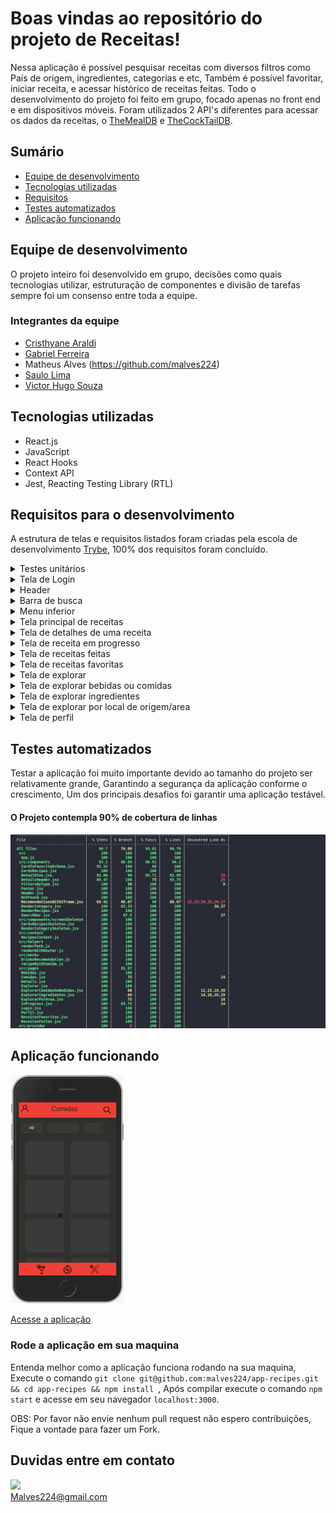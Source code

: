 # Boas vindas ao repositório do projeto de Receitas!

Nessa aplicação é possível pesquisar receitas  com diversos filtros como País de origem, ingredientes, categorias e etc, Também é possível favoritar, iniciar receita, e acessar histórico de receitas feitas.
Todo o desenvolvimento do projeto foi feito em grupo, focado apenas no front end e em dispositivos móveis.
Foram utilizados 2 API's diferentes para acessar os dados da receitas, o [TheMealDB](https://www.themealdb.com/api.php) e [TheCockTailDB](https://www.thecocktaildb.com/api.php).

## Sumário

 - [Equipe de desenvolvimento](#equipe-de-desenvolvimento)
- [Tecnologias utilizadas](#tecnologias-utilizadas)
- [Requisitos](#requisitos-para-o-desenvolvimento)
- [Testes automatizados](#testes-automatizados)
-  [Aplicação funcionando](#aplicação-funcionando)


## Equipe de desenvolvimento
O projeto inteiro foi desenvolvido em grupo, decisões como quais tecnologias utilizar, estruturação de componentes e divisão de tarefas sempre foi um consenso entre toda a equipe.

### Integrantes da equipe
- [Cristhyane Araldi](https://github.com/CristhyaneAraldi)
- [Gabriel Ferreira](https://github.com/Gabrielferreirasl)
- Matheus Alves (https://github.com/malves224)
- [Saulo Lima](https://github.com/saulolima-c)
- [Victor Hugo Souza](https://github.com/victoraster2010)

## Tecnologias utilizadas

 - React.js
 - JavaScript
 - React Hooks
 - Context API
 - Jest, Reacting Testing Library (RTL)

## Requisitos para o desenvolvimento

A estrutura de telas e requisitos listados foram criadas pela escola de desenvolvimento [Trybe](https://www.betrybe.com/), 100% dos requisitos foram concluído.
   <details>
     <summary>Testes unitários</summary>

- [x] 1 - Desenvolva os testes unitários de maneira que a seja de, no mínimo, 90%
   </details>
    <details>
    <summary>Tela de Login</summary>
    
  - [x] 2 - Crie todos os elementos que devem respeitar os atributos descritos no protótipo para a tela de login
  - [x] 3 - Desenvolva a tela de maneira que a pessoa deve conseguir escrever seu email no input de email
  - [x] 4 - Desenvolva a tela de maneira que a pessoa deve conseguir escrever sua senha no input de senha
  - [x] 5 - Desenvolva a tela de maneira que o formulário só seja válido após um email válido e uma senha de mais de 6 caracteres serem preenchidos
  - [x] 6 - Salve 2 tokens no localStorage após a submissão, identificados pelas chaves mealsToken e cocktailsToken
  - [x] 7 - Salve o e-mail da pessoa usuária no localStorage na chave user após a submissão
  - [x] 8 - Redirecione a pessoa usuária para a tela principal de receitas de comidas após a submissão e validação com sucesso do login
  </details>
  <details>
    <summary>Header</summary>

  - [x] 9 - Implemente os elementos do header na tela principal de receitas, respeitando os atributos descritos no protótipo
  - [x] 10 - Implemente um ícone para a tela de perfil, um título e um ícone para a busca, caso exista no protótipo
  - [x] 11 - Redirecione a pessoa usuária para a tela de perfil ao clicar no botão de perfil
  - [x] 12 - Desenvolva o botão de busca que, ao ser clicado, a barra de busca deve aparecer. O mesmo serve para escondê-la
  </details>
  <details>
    <summary>Barra de busca</summary>

- [x] 13 - Implemente os elementos da barra de busca respeitando os atributos descritos no protótipo
- [x] 14 - Posicione a barra logo abaixo do header e implemente 3 radio buttons: Ingrediente, Nome e Primeira letra
- [x] 15 - Busque na API de comidas caso a pessoa esteja na página de comidas e na de bebidas caso esteja na de bebidas
- [x] 16 - Redirecione para a tela de detalhes da receita caso apenas uma receita seja encontrada, com o ID da mesma na URL
- [x] 17 - Mostre as receitas em cards caso mais de uma receita seja encontrada
- [x] 18 - Exiba um `alert` caso nenhuma receita seja encontrada
  </details>
  <details>
    <summary>Menu inferior</summary>
- [x] 19 - Implemente os elementos do menu inferior respeitando os atributos descritos no protótipo
- [x] 20 - Posicione o menu inferior de forma fixa e apresente 3 ícones: um para comidas, um para bebidas e outro para exploração
- [x] 21 - Exiba o menu inferior apenas nas telas indicadas pelo protótipo
- [x] 22 - Redirecione a pessoa usuária para uma lista de cocktails ao clicar no ícone de bebidas
- [x] 23 - Redirecione a pessoa usuária para a tela de explorar ao clicar no ícone de exploração
- [x] 24 - Redirecione a pessoa usuária para uma lista de comidas ao clicar no ícone de comidas
  </details>
  <details>
    <summary>Tela principal de receitas</summary>

 - [x] 25 - Implemente os elementos da tela principal de receitas respeitando os atributos descritos no protótipo
 - [x] 26 - Carregue as 12 primeiras receitas de comidas ou bebidas, uma em cada card
 - [x] 27 - Implemente os botões de categoria para serem utilizados como filtro
 - [x] 28 - Implemente o filtro das receitas através da API ao clicar no filtro de categoria
 - [x] 29 - Implemente o filtro como um toggle, que se for selecionado de novo, o app deve retornar as receitas sem nenhum filtro
- [x] 30 - Implemente o filtro de categoria para que apenas um seja selecionado por vez
- [x] 31 - Desenvolva o filtro de categorias com a opção de filtrar por todas as categorias
- [x] 32 - Redirecione a pessoa usuária, ao clicar no card, para a tela de detalhes, que deve mudar a rota e conter o id da receita na URL
  </details>
  <details>
    <summary>Tela de detalhes de uma receita</summary>

 - [x] 33 - Implemente os elementos da tela de detalhes de uma receita respeitando os atributos descritos no protótipo
 - [x] 34 - Realize uma request para a API passando o `id` da receita que deve estar disponível nos parâmetros da URL
 - [x] 35 - Desenvolva a tela de forma que contenha uma imagem da receita, o título, a categoria (ou se é ou não alcoólico), uma lista de ingredientes seguidos pelas quantidades, instruções, um vídeo do youtube "embedado" e recomendações
- [x] 36 - Implemente as recomendações, para receitas de comida, a recomendação deverá ser bebida e vice-versa
- [x] 37 - Implemente os cards de recomendação, onde serão 6 cards, mas mostrando apenas 2 e o scroll é horizontal, similar a um `carousel`
- [x] 38 - Desenvolva um botão de nome "Iniciar Receita" que deve ficar fixo na parte de baixo da tela o tempo todo
- [x] 39 - Implemente a solução de forma que caso a receita já tenha sido feita, o botão "Iniciar Receita" deve sumir
- [x] 40 - Implemente a solução de modo que caso a receita tenha sido iniciada mas não finalizada, o texto do botão deve ser "Continuar Receita"
- [x] 41 - Redirecione a pessoa usuário caso o botão "Iniciar Receita" seja clicado, a rota deve mudar para a tela de receita em processo
- [x] 42 - Implemente um botão de compartilhar e um de favoritar a receita
- [x] 43 - Implemente a solução de forma que, ao clicar no botão de compartilhar, o link da receita dentro do app deve ser copiado para o clipboard e uma mensagem avisando que o link foi copiado deve aparecer
- [x] 44 - Implemente o ícone do coração (favorito) de maneira que, deve vir preenchido caso a receita esteja favoritada e "despreenchido" caso contrário
- [x] 45 - Implemente a lógica no botão de favoritar, caso seja clicado, o ícone do coração deve mudar seu estado atual, caso esteja preenchido deve mudar para "despreenchido" e vice-versa
 - [x] 46 - Salve as receitas favoritas no `localStorage` na chave `favoriteRecipes`
  </details>
  <details>
    <summary>Tela de receita em progresso</summary>

  - [x] 47 - Desenvolva a tela de maneira que contenha uma imagem da receita, seu titulo, sua categoria (ou se a bebida é alcoólica ou não) uma lista de ingredientes com suas respectivas quantidade e suas instruções
  - [x] 48 - Desenvolva um checkbox para cada item da lista de ingredientes
  - [x] 49 - Implemente uma lógica que, ao clicar no checkbox de um ingrediente, o nome dele deve ser "riscado" da lista
 - [x] 50 - Salve o estado do progresso, que deve ser mantido caso a pessoa atualize a página ou volte para a mesma receita
 - [x] 51 - Desenvolva a lógica de favoritar e compartilhar, a lógica da tela de detalhes de uma receita se aplica aqui
 - [x] 52 - Implemente a solução de maneira que o botão de finalizar receita só pode estar habilitado quando todos os ingredientes estiverem _"checkados"_ (marcados)
 - [x] 53 - Redirecione a pessoa usuária após clicar no botão "Finalizar receita", para a página de receitas feitas, cuja rota deve ser `/receitas-feitas`
  </details>
  <details>
    <summary>Tela de receitas feitas</summary>

- [x] 54 - Implemente os elementos da tela de receitas feitas respeitando os atributos descritos no protótipo
 - [x] 55 - Desenvolva a tela de maneira que, caso a receita do card seja uma comida, ela deve possuir: a foto da receita, o nome, a categoria, a area, a data em que a pessoa fez a receita, as 2 primeiras tags retornadas pela API e um botão de compartilhar
- [x] 56 - Desenvolva a tela de maneira que, caso a receita do card seja uma bebida, ela deve possuir: a foto da receita, o nome, se é alcoólica, a data em que a pessoa fez a receita e um botão de compartilhar
- [x] 57 - Desenvolva a solução de maneira que o botão de compartilhar deve copiar a URL da tela de detalhes da receita para o clipboard
- [x] 58 - Implemente 2 botões que filtram as receitas por comida ou bebida e um terceiro que remove todos os filtros
- [x] 59 - Redirecione para a tela de detalhes da receita caso seja clicado na foto ou no nome da receita
  </details>
  <details>
    <summary>Tela de receitas favoritas</summary>

 - [x] 60 - Implemente os elementos da tela de receitas favoritas (cumulativo com os atributos em comum com a tela de receitas feitas) respeitando os atributos descritos no protótipo
- [x] 61 - Desenvolva a tela de maneira que, caso a receita do card seja uma comida, ela deve possuir: a foto da receita, o nome, a categoria, a area, um botão de compartilhar e um de "desfavoritar"
- [x] 62 - Desenvolva a tela de maneira que, caso a receita do card seja uma bebida, ela deve possuir: a foto da receita, o nome, se é alcoólica ou não, um botão de compartilhar e um de "desfavoritar"
 - [x] 63 - Desenvolva a solução de maneira que o botão de compartilhar deve copiar a URL da tela de detalhes da receita para o clipboard
 - [x] 64 - Desenvolva a solução de maneira que o botão de "desfavoritar" deve remover a receita da lista de receitas favoritas do `localStorage` e da tela
- [x] 65 - Implemente 2 botões que filtram as receitas por comida ou bebida e um terceiro que remove todos os filtros
- [x] 66 - Redirecione a pessoa usuária ao clicar na foto ou no nome da receita, a rota deve mudar para a tela de detalhes daquela receita
  </details>
  <details>
    <summary>Tela de explorar</summary>

- [x] 67 - Implemente os elementos da tela de explorar respeitando os atributos descritos no protótipo
- [x] 68 - Desenvolva a tela de maneira que tenha 2 botões: um para explorar comidas e o outro para explorar bebidas
- [x] 69 - Redirecione a pessoa usuária ao clicar em um dos botões, a rota deve mudar para a página de explorar comidas ou de explorar bebidas
  </details>
  <details>
    <summary>Tela de explorar bebidas ou comidas</summary>

 - [x] 70 - Implemente os elementos da tela de explorar bebidas ou comidas respeitando os atributos descritos no protótipo
  - [x] 71 - Desenvolva 3 botões: um para explorar por ingrediente, um para explorar por local de origem e um para pegar uma receita aleatória
 - [x] 72 - Redirecione a pessoa usuária ao clicar em "Por Ingredientes", a rota deve mudar para a tela de explorar por ingredientes
- [x] 73 - Redirecione a pessoa usuária ao clicar em "Por Local de Origem", a rota deve mudar para tela de explorar por local de origem
- [x] 74 - Redirecione a pessoa usuária ao clicar em "Me Surpreenda!", a rota deve mudar para a tela de detalhes de uma receita, que deve ser escolhida de forma aleatória através da API
  </details>
  <details>
    <summary>Tela de explorar ingredientes</summary>

- [x] 75 - Implemente os elementos da tela de explorar ingredientes respeitando os atributos descritos no protótipo
- [x] 76 - Desenvolva cards para os 12 primeiros ingredientes, de forma que cada card contenha o nome do ingrediente e uma foto
- [x] 77 -  Redireciona a pessoa usuária ao clicar no card do ingrediente, a rota deve mudar para tela principal de receitas mas mostrando apenas as receitas que contém o ingrediente escolhido
  </details>
  <details>
    <summary>Tela de explorar por local de origem/area</summary>

- [x] 78 - Implemente os elementos da tela de explorar por local de origem respeitando os atributos descritos no protótipo
- [x] 79 - Desenvolva as mesmas especificações da tela de receitas principal, com a diferença de que os filtros de categoria são substituídos por um dropdown
- [x] 80 - Implemente o dropdown de maneira que devem estar disponíveis todas as áreas retornadas da API, incluindo a opção "All", que retorna as receitas sem nenhum filtro
- [x] 81 - Implemente a rota que deve ser apenas `/explorar/comidas/area`
  </details>
  <details>
    <summary>Tela de perfil</summary>

- [x] 82 - Implemente os elementos da a tela de perfil respeitando os atributos descritos no protótipo
- [x] 83 - Implemente a solução de maneira que o e-mail da pessoa usuária deve estar visível
- [x] 84 - Implemente 3 botões: um de nome "Receitas Feitas", um de nome "Receitas Favoritas" e um de nome "Sair"
- [x] 85 - Redirecione a pessoa usuária que, ao clicar no botão de "Receitas Favoritas", a rota deve mudar para a tela de receitas favoritas
- [x] 86 - Redirecione a pessoa usuária que, ao clicar no botão de "Receitas Feitas", a rota deve mudar para a tela de receitas feitas
- [x] 87 - Redirecione a pessoa usuária que, ao clicar no botão de "Sair", o `localStorage` deve ser limpo e a rota deve mudar para a tela de login
  </details>
## Testes automatizados

Testar a aplicação foi muito importante devido ao tamanho do projeto ser relativamente grande, Garantindo a segurança da aplicação conforme o crescimento, Um dos principais desafios foi garantir uma aplicação testável.

#### O Projeto contempla 90% de cobertura de linhas

![90% de cobertura de testes](https://raw.githubusercontent.com/malves224/app-recipes/app-matheus-alves/testCoverage.png)


## Aplicação funcionando

![Aplicação funcionando](https://raw.githubusercontent.com/malves224/app-recipes/main/app-funcionando.gif)

[Acesse a aplicação](https://app-recipes-six.vercel.app/)

### Rode a aplicação em sua maquina
Entenda melhor como a aplicação funciona rodando na sua maquina,
Execute o comando `git clone git@github.com:malves224/app-recipes.git && cd app-recipes && npm install
`, Após compilar execute o comando `npm start` e acesse em seu navegador `localhost:3000`.

OBS: Por favor não envie nenhum pull request não espero contribuições, Fique a vontade para fazer um Fork.

<h2> Duvidas entre em contato </h2>
  <a href="https://www.linkedin.com/in/mthsalves//">
    <img src="https://img.shields.io/badge/LinkedIn-%230077B5.svg?&style=flat-square&logo=linkedin&logoColor=white">
  </a>
  <br>
<a href = "mailto: Malves224@gmail.com">Malves224@gmail.com</a>
